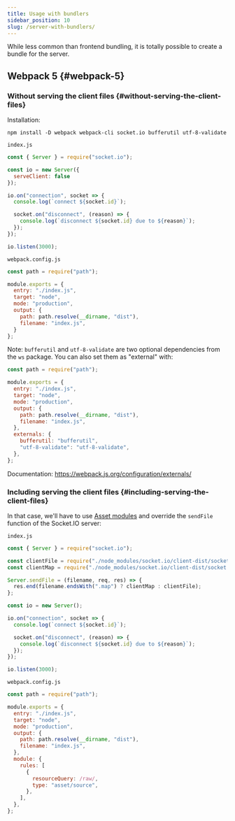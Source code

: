 ```yaml
---
title: Usage with bundlers
sidebar_position: 10
slug: /server-with-bundlers/
---
```


While less common than frontend bundling, it is totally possible to create a bundle for the server.

## Webpack 5 {#webpack-5}

### Without serving the client files {#without-serving-the-client-files}

Installation:

```
npm install -D webpack webpack-cli socket.io bufferutil utf-8-validate
```

`index.js`

```js
const { Server } = require("socket.io");

const io = new Server({
  serveClient: false
});

io.on("connection", socket => {
  console.log(`connect ${socket.id}`);

  socket.on("disconnect", (reason) => {
    console.log(`disconnect ${socket.id} due to ${reason}`);
  });
});

io.listen(3000);
```

`webpack.config.js`

```js
const path = require("path");

module.exports = {
  entry: "./index.js",
  target: "node",
  mode: "production",
  output: {
    path: path.resolve(__dirname, "dist"),
    filename: "index.js",
  }
};
```

Note: `bufferutil` and `utf-8-validate` are two optional dependencies from the `ws` package. You can also set them as "external" with:

```js
const path = require("path");

module.exports = {
  entry: "./index.js",
  target: "node",
  mode: "production",
  output: {
    path: path.resolve(__dirname, "dist"),
    filename: "index.js",
  },
  externals: {
    bufferutil: "bufferutil",
    "utf-8-validate": "utf-8-validate",
  },
};
```

Documentation: https://webpack.js.org/configuration/externals/

### Including serving the client files {#including-serving-the-client-files}

In that case, we'll have to use [Asset modules](https://webpack.js.org/guides/asset-modules/) and override the `sendFile` function of the Socket.IO server:

`index.js`

```js
const { Server } = require("socket.io");

const clientFile = require("./node_modules/socket.io/client-dist/socket.io.min?raw");
const clientMap = require("./node_modules/socket.io/client-dist/socket.io.min.js.map?raw");

Server.sendFile = (filename, req, res) => {
  res.end(filename.endsWith(".map") ? clientMap : clientFile);
};

const io = new Server();

io.on("connection", socket => {
  console.log(`connect ${socket.id}`);

  socket.on("disconnect", (reason) => {
    console.log(`disconnect ${socket.id} due to ${reason}`);
  });
});

io.listen(3000);
```

`webpack.config.js`

```js
const path = require("path");

module.exports = {
  entry: "./index.js",
  target: "node",
  mode: "production",
  output: {
    path: path.resolve(__dirname, "dist"),
    filename: "index.js",
  },
  module: {
    rules: [
      {
        resourceQuery: /raw/,
        type: "asset/source",
      },
    ],
  },
};
```
